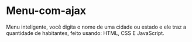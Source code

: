 # Menu-com-ajax
Menu inteligente, você digita o nome de uma cidade ou estado e ele traz a quantidade de habitantes, feito usando: HTML, CSS E JavaScript.
